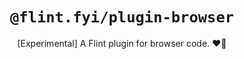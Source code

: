 <h1 align="center"><code>@flint.fyi/plugin-browser</code></h1>

<p align="center">
	[Experimental] A Flint plugin for browser code.
	❤️‍🔥
</p>
